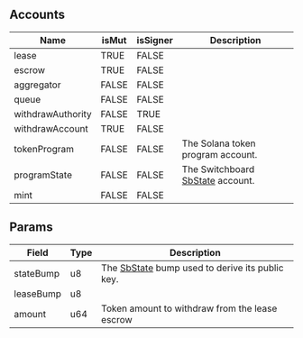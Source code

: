

## Accounts
|Name|isMut|isSigner|Description|
|--|--|--|--|
| lease | TRUE | FALSE |  | 
| escrow | TRUE | FALSE |  | 
| aggregator | FALSE | FALSE |  | 
| queue | FALSE | FALSE |  | 
| withdrawAuthority | FALSE | TRUE |  | 
| withdrawAccount | TRUE | FALSE |  | 
| tokenProgram | FALSE | FALSE | The Solana token program account. | 
| programState | FALSE | FALSE | The Switchboard [SbState](/idl/accounts/SbState) account. | 
| mint | FALSE | FALSE |  | 
## Params
|Field|Type|Description|
|--|--|--|
| stateBump |  u8 | The [SbState](/idl/accounts/SbState) bump used to derive its public key. |
| leaseBump |  u8 |  |
| amount |  u64 | Token amount to withdraw from the lease escrow |
